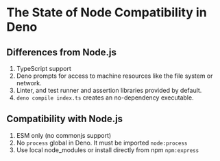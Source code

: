# The State of Node Compatibility in Deno

## Differences from Node.js
1. TypeScript support
2. Deno prompts for access to machine resources like the file system or network.
3. Linter, and test runner and assertion libraries provided by default.
4. `deno compile index.ts` creates an no-dependency executable.

## Compatibility with Node.js
1. ESM only (no commonjs support)
2. No `process` global in Deno. It must be imported `node:process`
3. Use local node_modules or install directly from npm `npm:express`
